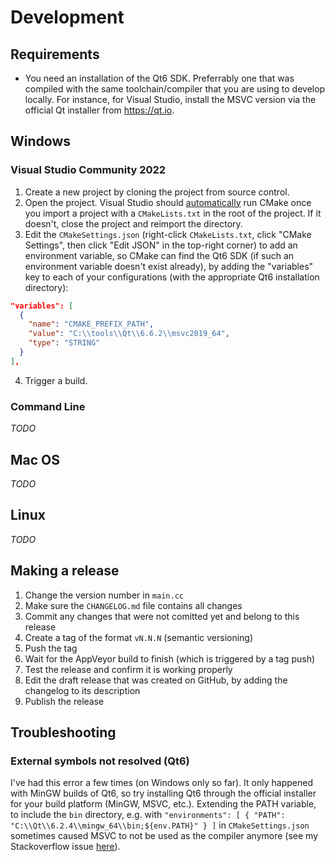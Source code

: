 # Development

## Requirements

- You need an installation of the Qt6 SDK.
Preferrably one that was compiled with the same toolchain/compiler that you are using to develop locally.
For instance, for Visual Studio, install the MSVC version via the official Qt installer from https://qt.io.

## Windows

### Visual Studio Community 2022

1. Create a new project by cloning the project from source control.
2. Open the project. Visual Studio should [automatically](https://learn.microsoft.com/en-us/cpp/build/cmake-projects-in-visual-studio?view=msvc-170#ide-integration)
run CMake once you import a project with a `CMakeLists.txt` in the root of the project.
If it doesn't, close the project and reimport the directory.
3. Edit the `CMakeSettings.json` (right-click `CMakeLists.txt`, click "CMake Settings",
then click "Edit JSON" in the top-right corner) to add an environment variable,
so CMake can find the Qt6 SDK (if such an environment variable doesn't exist already),
by adding the "variables" key to each of your configurations
(with the appropriate Qt6 installation directory):

```json
"variables": [
  {
    "name": "CMAKE_PREFIX_PATH",
    "value": "C:\\tools\\Qt\\6.6.2\\msvc2019_64",
    "type": "STRING"
  }
],
```

4. Trigger a build.

### Command Line

*TODO*

## Mac OS

*TODO*

## Linux

*TODO*

## Making a release

1. Change the version number in `main.cc`
2. Make sure the `CHANGELOG.md` file contains all changes
3. Commit any changes that were not comitted yet and belong to this release
4. Create a tag of the format `vN.N.N` (semantic versioning)
5. Push the tag
6. Wait for the AppVeyor build to finish (which is triggered by a tag push)
7. Test the release and confirm it is working properly
8. Edit the draft release that was created on GitHub,
   by adding the changelog to its description
9. Publish the release

## Troubleshooting

### External symbols not resolved (Qt6)

I've had this error a few times (on Windows only so far).
It only happened with MinGW builds of Qt6,
so try installing Qt6 through the official installer for your build platform (MinGW, MSVC, etc.).
Extending the PATH variable, to include the `bin` directory,
e.g. with `"environments": [ { "PATH": "C:\\Qt\\6.2.4\\mingw_64\\bin;${env.PATH}" } ]`
in `CMakeSettings.json` sometimes caused MSVC to not be used as the compiler anymore
(see my Stackoverflow issue [here](https://stackoverflow.com/q/78189175/6748004)).
